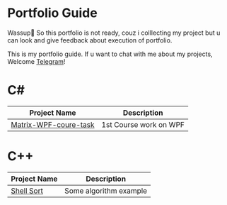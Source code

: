 
# Portfolio Guide

Wassup👋
So this portfolio is not ready, couz i colllecting my project but u can look and give feedback about execution of portfolio.

This is my portfolio guide. If u want to chat with me about my projects, Welcome [Telegram](https://t.me/selebry)!

# C#
| Project Name | Description | 
|---|---|
|  [Matrix-WPF-coure-task](https://github.com/MurkaSelebry/Matrix-WPF-coure-task) | 1st Course work on WPF
# C++
| Project Name | Description | 
|---|---|
|  [Shell Sort](https://github.com/MurkaSelebry/ShellSort) | Some algorithm example

